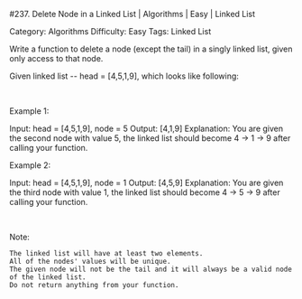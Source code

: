 #237. Delete Node in a Linked List | Algorithms | Easy | Linked List

Category: Algorithms
Difficulty: Easy
Tags: Linked List

Write a function to delete a node (except the tail) in a singly linked list, given only access to that node.

Given linked list -- head = [4,5,1,9], which looks like following:



 

Example 1:


Input: head = [4,5,1,9], node = 5
Output: [4,1,9]
Explanation: You are given the second node with value 5, the linked list should become 4 -> 1 -> 9 after calling your function.


Example 2:


Input: head = [4,5,1,9], node = 1
Output: [4,5,9]
Explanation: You are given the third node with value 1, the linked list should become 4 -> 5 -> 9 after calling your function.


 

Note:


	The linked list will have at least two elements.
	All of the nodes' values will be unique.
	The given node will not be the tail and it will always be a valid node of the linked list.
	Do not return anything from your function.


